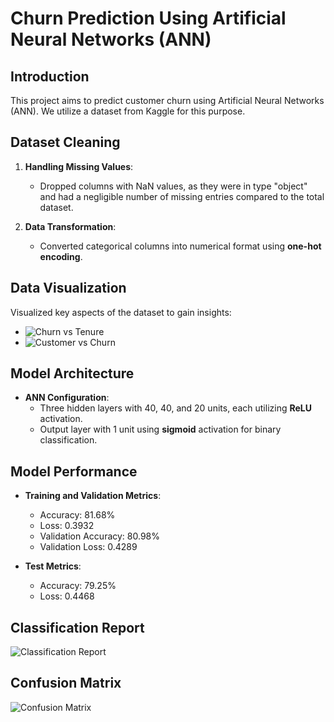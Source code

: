 # Churn Prediction Using Artificial Neural Networks (ANN)

## Introduction
This project aims to predict customer churn using Artificial Neural Networks (ANN). We utilize a dataset from Kaggle for this purpose.

## Dataset Cleaning
1. **Handling Missing Values**: 
    - Dropped columns with NaN values, as they were in type "object" and had a negligible number of missing entries compared to the total dataset.

2. **Data Transformation**:
    - Converted categorical columns into numerical format using **one-hot encoding**.

## Data Visualization
Visualized key aspects of the dataset to gain insights:
- ![Churn vs Tenure](https://github.com/AniruthSuresh/Churn-Prediction/assets/137063103/08856bd9-284a-4b68-9bde-0f29d2e6c5fe)
- ![Customer vs Churn](https://github.com/AniruthSuresh/Churn-Prediction/assets/137063103/fefab892-55fb-437b-b9bd-31fc499e16d6)

## Model Architecture
- **ANN Configuration**:
    - Three hidden layers with 40, 40, and 20 units, each utilizing **ReLU** activation.
    - Output layer with 1 unit using **sigmoid** activation for binary classification.

## Model Performance
- **Training and Validation Metrics**:
    - Accuracy: 81.68%
    - Loss: 0.3932
    - Validation Accuracy: 80.98%
    - Validation Loss: 0.4289

- **Test Metrics**:
    - Accuracy: 79.25%
    - Loss: 0.4468

## Classification Report
![Classification Report](https://github.com/AniruthSuresh/Churn-Prediction/assets/137063103/89dbf241-5fe7-4c54-a0c6-196a41424f6d)

## Confusion Matrix
![Confusion Matrix](https://github.com/AniruthSuresh/Churn-Prediction/assets/137063103/6ca5d873-e809-494a-9e4b-b0e7c4f4bc52)

